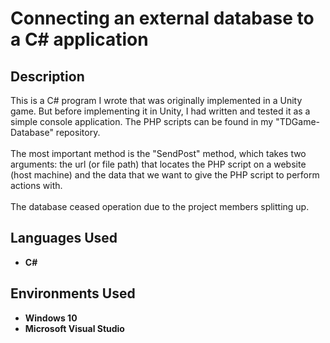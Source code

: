 <h1>Connecting an external database to a C# application</h1>

 <!--### [YouTube Demonstration](https://youtu.be/7eJexJVCqJo)-->

<h2>Description</h2>
This is a C# program I wrote that was originally implemented in a Unity game. But before implementing it in Unity, I had written and tested it as a simple console application. The PHP scripts can be found in my "TDGame-Database" repository.
<br><br>
The most important method is the "SendPost" method, which takes two arguments: the url (or file path) that locates the PHP script on a website (host machine) and the data that we want to give the PHP script to perform actions with.
<br><br>
The database ceased operation due to the project members splitting up.
<br />


<h2>Languages Used</h2>

- <b>C#</b> 

<h2>Environments Used </h2>

- <b>Windows 10</b>
- <b>Microsoft Visual Studio</b>


<!--<p align="center">
Launch the utility: <br/>
<img src="https://i.imgur.com/62TgaWL.png" height="80%" width="80%" alt="Disk Sanitization Steps"/>
<br />
<br />
Select the disk:  <br/>
<img src="https://i.imgur.com/tcTyMUE.png" height="80%" width="80%" alt="Disk Sanitization Steps"/>
<br />
<br />
-->

<!--
 ```diff
- text in red
+ text in green
! text in orange
# text in gray
@@ text in purple (and bold)@@
```
--!>
